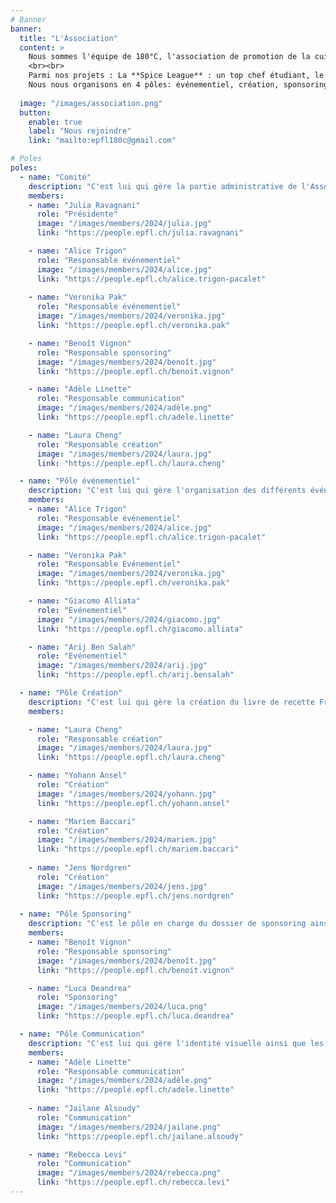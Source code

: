 ```yaml
---
# Banner
banner:
  title: "L'Association"
  content: >
    Nous sommes l'équipe de 180°C, l'association de promotion de la cuisine à l'UNIL et l'EPFL ! Nous avons pour mission de partager notre passion de la cuisine et la rendre simple, accessible et durable pour les étudiant.e.s.
    <br><br>
    Parmi nos projets : La **Spice League** : un top chef étudiant, le deuxième volume du livre de cuisine étudiante nommé **Fringale**, et le **Crieur**, notre carnet virtuel d'adresses étudiantes à Lausanne. <br><br>
    Nous nous organisons en 4 pôles: événementiel, création, sponsoring et communication. Plus d'informations sur chacun ci-dessous. Tu trouveras également <a href="https://drive.google.com/drive/folders/1LDxSLxTfI73BrOuSdPGvZBFT5lAK-W7E?usp=share_link" target="_blank">ici</a> notre AG, statuts ainsi que la charte de l'association !
  
  image: "/images/association.png"
  button:
    enable: true
    label: "Nous rejoindre"
    link: "mailto:epfl180c@gmail.com"

# Poles
poles:
  - name: "Comité"
    description: "C'est lui qui gère la partie administrative de l'Association."
    members:
    - name: "Julia Ravagnani"
      role: "Présidente"
      image: "/images/members/2024/julia.jpg"
      link: "https://people.epfl.ch/julia.ravagnani"

    - name: "Alice Trigon"
      role: "Responsable événementiel"
      image: "/images/members/2024/alice.jpg"
      link: "https://people.epfl.ch/alice.trigon-pacalet"
    
    - name: "Veronika Pak"
      role: "Responsable événementiel"
      image: "/images/members/2024/veronika.jpg"
      link: "https://people.epfl.ch/veronika.pak"

    - name: "Benoît Vignon"
      role: "Responsable sponsoring"
      image: "/images/members/2024/benoît.jpg"
      link: "https://people.epfl.ch/benoit.vignon"

    - name: "Adèle Linette"
      role: "Responsable communication"
      image: "/images/members/2024/adèle.png"
      link: "https://people.epfl.ch/adele.linette"

    - name: "Laura Cheng"
      role: "Responsable création"
      image: "/images/members/2024/laura.jpg"
      link: "https://people.epfl.ch/laura.cheng"

  - name: "Pôle événementiel"
    description: "C'est lui qui gère l'organisation des différents événements de 180°C ainsi que la partie catering de l'Association."
    members:
    - name: "Alice Trigon"
      role: "Responsable événementiel"
      image: "/images/members/2024/alice.jpg"
      link: "https://people.epfl.ch/alice.trigon-pacalet"

    - name: "Veronika Pak"
      role: "Responsable Evénementiel"
      image: "/images/members/2024/veronika.jpg"
      link: "https://people.epfl.ch/veronika.pak"

    - name: "Giacomo Alliata"
      role: "Evénementiel"
      image: "/images/members/2024/giacomo.jpg"
      link: "https://people.epfl.ch/giacomo.alliata"

    - name: "Arij Ben Salah"
      role: "Evénementiel"
      image: "/images/members/2024/arij.jpg"
      link: "https://people.epfl.ch/arij.bensalah"

  - name: "Pôle Création"
    description: "C'est lui qui gère la création du livre de recette Fringale ainsi que du guide étudiant Le Crieur."
    members:

    - name: "Laura Cheng"
      role: "Responsable création"
      image: "/images/members/2024/laura.jpg"
      link: "https://people.epfl.ch/laura.cheng"

    - name: "Yohann Ansel"
      role: "Création"
      image: "/images/members/2024/yohann.jpg"
      link: "https://people.epfl.ch/yohann.ansel"

    - name: "Mariem Baccari"
      role: "Création"
      image: "/images/members/2024/mariem.jpg"
      link: "https://people.epfl.ch/mariem.baccari"
      
    - name: "Jens Nordgren"
      role: "Création"
      image: "/images/members/2024/jens.jpg"
      link: "https://people.epfl.ch/jens.nordgren"
      
  - name: "Pôle Sponsoring"
    description: "C'est le pôle en charge du dossier de sponsoring ainsi que des relations avec les différents sponsors et partenaires."
    members:
    - name: "Benoît Vignon"
      role: "Responsable sponsoring"
      image: "/images/members/2024/benoît.jpg"
      link: "https://people.epfl.ch/benoit.vignon"

    - name: "Luca Deandrea"
      role: "Sponsoring"
      image: "/images/members/2024/luca.png"
      link: "https://people.epfl.ch/luca.deandrea"

  - name: "Pôle Communication"
    description: "C'est lui qui gère l'identité visuelle ainsi que les réseaux sociaux de 180°C."
    members:
    - name: "Adèle Linette"
      role: "Responsable communication"
      image: "/images/members/2024/adèle.png"
      link: "https://people.epfl.ch/adele.linette"
 
    - name: "Jailane Alsoudy"
      role: "Communication"
      image: "/images/members/2024/jailane.png"
      link: "https://people.epfl.ch/jailane.alsoudy"

    - name: "Rebecca Levi"
      role: "Communication"
      image: "/images/members/2024/rebecca.png"
      link: "https://people.epfl.ch/rebecca.levi"
---
```

